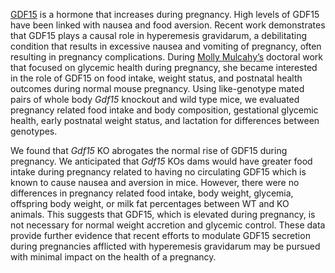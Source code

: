 [GDF15](https://en.wikipedia.org/wiki/GDF15) is a hormone that increases during pregnancy. High levels of GDF15 have been linked with nausea and food aversion. Recent work demonstrates that GDF15 plays a causal role in hyperemesis gravidarum, a debilitating condition that results in excessive nausea and vomiting of pregnancy, often resulting in pregnancy complications. During [Molly Mulcahy’s](https://bridgeslab.sph.umich.edu/people/molly-carter/) doctoral work that focused on glycemic health during pregnancy, she became interested in the role of GDF15 on food intake, weight status, and postnatal health outcomes during normal mouse pregnancy. Using like-genotype mated pairs of whole body *Gdf15* knockout and wild type mice, we evaluated pregnancy related food intake and body composition, gestational glycemic health, early postnatal weight status, and lactation for differences between genotypes. 

We found that *Gdf15* KO abrogates the normal rise of GDF15 during pregnancy. We anticipated that *Gdf15* KOs dams would have greater food intake during pregnancy related to having no circulating GDF15 which is known to cause nausea and aversion in mice. However, there were no differences in pregnancy related food intake, body weight, glycemia, offspring body weight, or milk fat percentages between WT and KO animals. This suggests that GDF15, which is elevated during pregnancy, is not necessary for normal weight accretion and glycemic control. These data provide further evidence that recent efforts to modulate GDF15 secretion during pregnancies afflicted with hyperemesis gravidarum may be pursued with minimal impact on the health of a pregnancy.